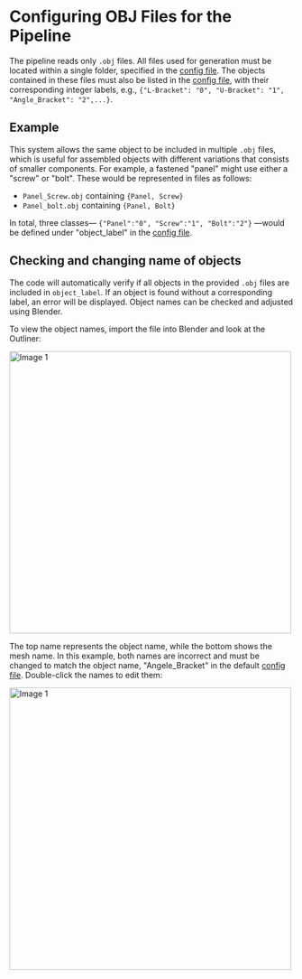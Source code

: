 # Configuring OBJ Files for the Pipeline

The pipeline reads only `.obj` files. All files used for generation must be located within a single folder, specified 
in the [config file](../../../config-sample.json). The objects contained in these files must also be listed in the
[config file](../../../config-sample.json), with their corresponding integer labels, e.g.,
`{"L-Bracket": "0", "U-Bracket": "1", "Angle_Bracket": "2",...}`.

## Example

This system allows the same object to be included in multiple `.obj` files, which is useful for assembled objects
with different variations that consists of smaller components. 
For example, a fastened "panel" might use either a "screw" or "bolt". These would be represented in files as follows:

- `Panel_Screw.obj` containing `{Panel, Screw}`
- `Panel_bolt.obj`  containing `{Panel, Bolt}`

In total, three classes— `{"Panel":"0", "Screw":"1", "Bolt":"2"}` —would be defined under "object_label" in the
[config file](../../../config-sample.json).


## Checking and changing name of objects

The code will automatically verify if all objects in the provided `.obj` files are included in `object_label`. 
If an object is found without a corresponding label, an error will be displayed. 
Object names can be checked and adjusted using Blender.

To view the object names, import the file into Blender and look at the Outliner:

<img src="../../../Figures/obj_file_object_wrong_name.png" alt="Image 1" width="500"/>

The top name represents the object name, while the bottom shows the mesh name. 
In this example, both names are incorrect and must be changed to match the object name, "Angele_Bracket" in the default 
[config file](../../../config-sample.json). Double-click the names to edit them:

<img src="../../../Figures/obj_file_object_correct_name.png" alt="Image 1" width="500"/>

